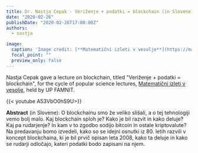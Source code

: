 ```yaml
---
title: Dr. Nastja Cepak - Veriženje + podatki = blockchain (in Slovene)
date: "2020-02-26"
publishDate: "2020-02-26T17:00:00Z"
authors:
  - nastja

image:
  caption: 'Image credit: [**Matematični izleti v vesolje**](https://matematicni-izleti.famnit.upr.si/sl/zgodovina/201920/program/)'
  focal_point: ""
  preview_only: false
---
```


Nastja Cepak gave a lecture on blockchain, titled "Veriženje + podatki = blockchain", for the cycle of popular science lectures, [Matematični izleti v vesolje](https://matematicni-izleti.famnit.upr.si/sl/zgodovina/201920/program/), held by UP FAMNIT.

{{< youtube A53VbO0hS9U>}}

**Abstract** (in Slovene): O blockchainu smo že veliko slišali, a o tej tehnologiji vemo bolj malo. Kaj blockchain sploh je? Kako je bil razvit in kako deluje? Kaj pa rudarjenje? In kam v to zgodbo sodijo bitcoin in ostale kriptovalute?
Na predavanju bomo izvedeli, kako so se idejni osnutki iz 80. letih razvili v koncept blockchaina, ki je bil prvič opisan leta 2008, kako ta deluje in kako se rudarji odločajo, kateri podatki bodo zapisani na njem.
